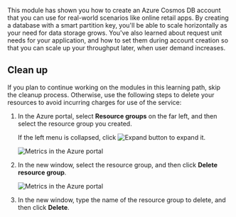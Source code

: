 This module has shown you how to create an Azure Cosmos DB account that you can use for real-world scenarios like online retail apps. By creating a database with a smart partition key, you'll be able to scale horizontally as your need for data storage grows. You've also learned about request unit needs for your application, and how to set them during account creation so that you can scale up your throughput later, when user demand increases.

## Clean up
<!---TODO: Update for sandbox?--->

If you plan to continue working on the modules in this learning path, skip the cleanup process. Otherwise, use the following steps to delete your resources to avoid incurring charges for use of the service:

1. In the Azure portal, select **Resource groups** on the far left, and then select the resource group you created.  

    If the left menu is collapsed, click ![Expand button](../media-draft/6-expand.png) to expand it.

   ![Metrics in the Azure portal](../media-draft/6-delete-resources-select.png)

1. In the new window, select the resource group, and then click **Delete resource group**.

   ![Metrics in the Azure portal](../media-draft/6-delete-resources.png)

1. In the new window, type the name of the resource group to delete, and then click **Delete**.
